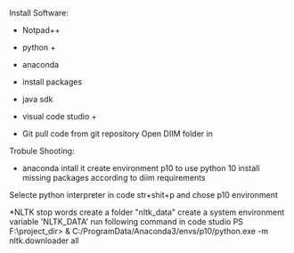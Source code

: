 Install Software:

- Notpad++ 
- python +
- anaconda
- install packages
- java sdk
- visual code studio +


- Git pull code from git repository
Open DIIM folder in 

Trobule Shooting:
* anaconda
intall it 
create environment p10 to use python 10
install missing packages according to diim requirements

Selecte python interpreter in code str+shit+p and chose p10 environment

*NLTK stop words
create a folder "nltk_data"
create a system environment variable 'NLTK_DATA'
run following command in code studio
PS F:\project_dir> & C:/ProgramData/Anaconda3/envs/p10/python.exe -m nltk.downloader all    